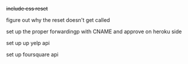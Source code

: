 ~~include css reset~~

figure out why the reset doesn't get called

set up the proper forwardingp with CNAME and approve on heroku side

set up up yelp api

set up foursquare api